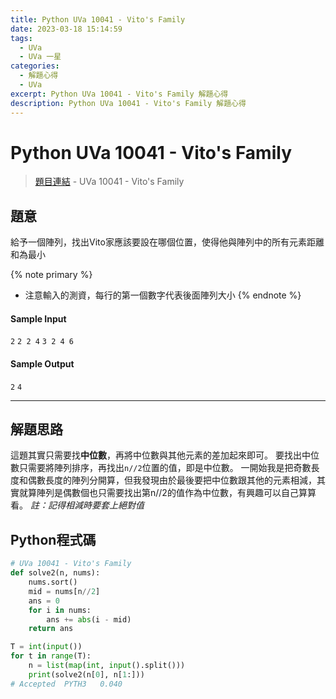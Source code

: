 ```yaml
---
title: Python UVa 10041 - Vito's Family
date: 2023-03-18 15:14:59
tags:
  - UVa
  - UVa 一星
categories:
  - 解題心得
  - UVa
excerpt: Python UVa 10041 - Vito's Family 解題心得
description: Python UVa 10041 - Vito's Family 解題心得
---
```


# Python UVa 10041 - Vito's Family

>[題目連結](https://onlinejudge.org/index.php?option=onlinejudge&Itemid=8&page=show_problem&problem=982) - UVa 10041 - Vito's Family



## 題意
給予一個陣列，找出Vito家應該要設在哪個位置，使得他與陣列中的所有元素距離和為最小

{% note primary %}
 - 注意輸入的測資，每行的第一個數字代表後面陣列大小
{% endnote %}

#### Sample Input 
`2`
`2 2 4`
`3 2 4 6`

#### Sample Output 
`2`
`4`

---
## 解題思路
這題其實只需要找**中位數**，再將中位數與其他元素的差加起來即可。
要找出中位數只需要將陣列排序，再找出`n//2`位置的值，即是中位數。
一開始我是把奇數長度和偶數長度的陣列分開算，但我發現由於最後要把中位數跟其他的元素相減，其實就算陣列是偶數個也只需要找出第n//2的值作為中位數，有興趣可以自己算算看。
*註：記得相減時要套上絕對值*



## Python程式碼
```python
# UVa 10041 - Vito's Family
def solve2(n, nums):
    nums.sort()
    mid = nums[n//2]
    ans = 0
    for i in nums:
        ans += abs(i - mid)
    return ans

T = int(input())
for t in range(T):
    n = list(map(int, input().split()))
    print(solve2(n[0], n[1:]))
# Accepted	PYTH3	0.040
```